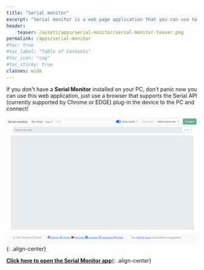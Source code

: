 ```yaml
---
title: "Serial monitor"
excerpt: "Serial monitor is a web page application that you can use to monitor any Serial device connected on your PC via browser"
header: 
    teaser: /assets/apps/serial-monitor/serial-monitor-teaser.png
permalink: /apps/serial-monitor
#toc: true
#toc_label: "Table of Contents"
#toc_icon: "cog"
#toc_sticky: true
classes: wide
---
```


If you don't have a **Serial Monitor** installed on your PC, don't panic now you can use this web application, just use a browser that supports the Serial API (currently supported by Chrome or EDGE) plug-in the device to the PC and connect!

![Serial monitor](/assets/apps/serial-monitor/serial-monitor-teaser.png){: .align-center}

**[Click here to open the Serial Monitor app](https://bobboteck.github.io/app/serial-monitor/index.html)**{: .align-center}
